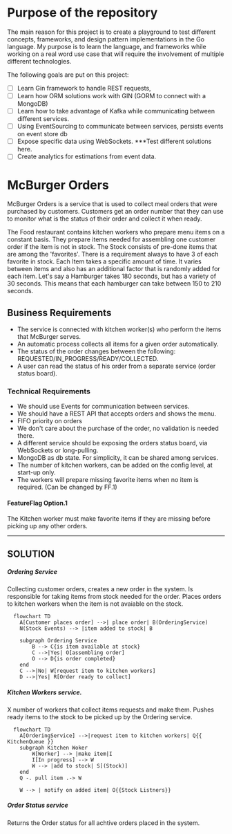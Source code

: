 # Purpose of the repository
The main reason for this project is to create a playground to test different concepts, frameworks, and design pattern implementations in the Go language. 
My purpose is to learn the language, and frameworks while working on a real word use case that will require the involvement of multiple different technologies. 

The following goals are put on this project: 
- [ ] Learn Gin framework to handle REST requests,
- [ ] Learn how ORM solutions work with GIN (GORM to connect with a MongoDB)
- [ ] Learn how to take advantage of Kafka while communicating between different services.
- [ ] Using EventSourcing to communicate between services, persists events on event store db
- [ ] Expose specific data using WebSockets. ***Test different solutions here.
- [ ] Create analytics for estimations from event data.

# McBurger Orders
McBurger Orders is a service that is used to collect meal orders that were purchased by customers. 
Customers get an order number that they can use to monitor what is the status of their order and collect it when ready. 

The Food restaurant contains kitchen workers who prepare menu items on a constant basis. They prepare items needed for assembling one customer order if the item is not in stock. 
The Stock consists of pre-done items that are among the 'favorites'. There is a requirement always to have 3 of each favorite in stock. 
Each Item takes a specific amount of time. It varies between items and also has an additional factor that is randomly added for each item. Let's say a Hamburger takes 180 seconds, but has a variety of 30 seconds. This means that each hamburger can take between 150 to 210 seconds. 

## Business Requirements
- The service is connected with kitchen worker(s) who perform the items that McBurger serves. 
- An automatic process collects all items for a given order automatically. 
- The status of the order changes between the following: REQUESTED/IN_PROGRESS/READY/COLLECTED. 
- A user can read the status of his order from a separate service (order status board). 

### Technical Requirements
- We should use Events for communication between services.
- We should have a REST API that accepts orders and shows the menu.
- FIFO priority on orders
- We don't care about the purchase of the order, no validation is needed there.
- A different service should be exposing the orders status board, via WebSockets or long-pulling.
- MongoDB as db state. For simplicity, it can be shared among services.
- The number of kitchen workers, can be added on the config level, at start-up only.
- The workers will prepare missing favorite items when no item is required. (Can be changed by FF.1)

  
#### FeatureFlag Option.1 
The Kitchen worker must make favorite items if they are missing before picking up any other orders.


-----------
## SOLUTION
<Diagram>

##### Ordering Service
Collecting customer orders, creates a new order in the system. Is responsible for taking items from stock needed for the order.
Places orders to kitchen workers when the item is not avaiable on the stock. 

```mermaid
  flowchart TD
    A[Customer places order] -->| place order| B(OrderingService)
    N(Stock Events) --> |item added to stock| B

    subgraph Ordering Service
        B --> C{is item available at stock} 
        C -->|Yes| O[assembling order]
        O --> D{is order completed}         
    end
    C -->|No| W[request item to kitchen workers] 
    D -->|Yes| R[Order ready to collect]
```

##### Kitchen Workers service. 
X number of workers that collect items requests and make them. Pushes ready items to the stock to be picked up by the Ordering service. 

```mermaid
  flowchart TD
    A[OrderingService] -->|request item to kitchen workers| Q{{ KitchenQueue }}    
    subgraph Kitchen Woker
        W[Worker] --> |make item|I
        I[In progress] --> W
        W --> |add to stock| S[(Stock)]
    end 
    Q -. pull item .-> W

    W --> | notify on added item| O{{Stock Listners}}
```

##### Order Status service
Returns the Order status for all achtive orders placed in the system.

